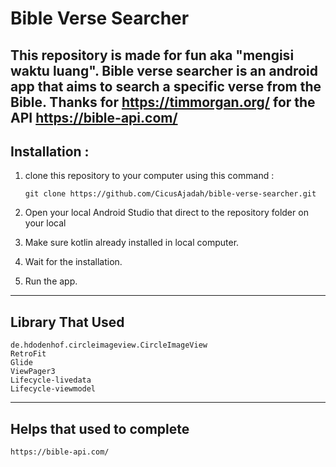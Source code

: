 # Bible Verse Searcher
This repository is made for fun aka "mengisi waktu luang". Bible verse searcher is an android app that aims to search a specific verse from the Bible. Thanks for https://timmorgan.org/ for the API https://bible-api.com/
---
## Installation :
1. clone this repository to your computer using this command :
    ```
    git clone https://github.com/CicusAjadah/bible-verse-searcher.git
    ```

2. Open your local Android Studio that direct to the repository folder on your local
3. Make sure kotlin already installed in local computer. 
4. Wait for the installation. 
5. Run the app.
---
## Library That Used
```
de.hdodenhof.circleimageview.CircleImageView
RetroFit
Glide
ViewPager3
Lifecycle-livedata
Lifecycle-viewmodel
```
---
## Helps that used to complete
   ```
   https://bible-api.com/
   ```
